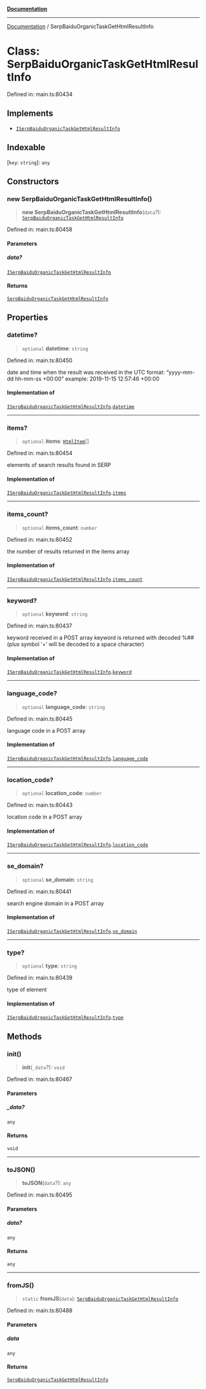 [**Documentation**](../README.md)

***

[Documentation](../README.md) / SerpBaiduOrganicTaskGetHtmlResultInfo

# Class: SerpBaiduOrganicTaskGetHtmlResultInfo

Defined in: main.ts:80434

## Implements

- [`ISerpBaiduOrganicTaskGetHtmlResultInfo`](../interfaces/ISerpBaiduOrganicTaskGetHtmlResultInfo.md)

## Indexable

\[`key`: `string`\]: `any`

## Constructors

### new SerpBaiduOrganicTaskGetHtmlResultInfo()

> **new SerpBaiduOrganicTaskGetHtmlResultInfo**(`data`?): [`SerpBaiduOrganicTaskGetHtmlResultInfo`](SerpBaiduOrganicTaskGetHtmlResultInfo.md)

Defined in: main.ts:80458

#### Parameters

##### data?

[`ISerpBaiduOrganicTaskGetHtmlResultInfo`](../interfaces/ISerpBaiduOrganicTaskGetHtmlResultInfo.md)

#### Returns

[`SerpBaiduOrganicTaskGetHtmlResultInfo`](SerpBaiduOrganicTaskGetHtmlResultInfo.md)

## Properties

### datetime?

> `optional` **datetime**: `string`

Defined in: main.ts:80450

date and time when the result was received
in the UTC format: “yyyy-mm-dd hh-mm-ss +00:00”
example:
2019-11-15 12:57:46 +00:00

#### Implementation of

[`ISerpBaiduOrganicTaskGetHtmlResultInfo`](../interfaces/ISerpBaiduOrganicTaskGetHtmlResultInfo.md).[`datetime`](../interfaces/ISerpBaiduOrganicTaskGetHtmlResultInfo.md#datetime)

***

### items?

> `optional` **items**: [`HtmlItem`](HtmlItem.md)[]

Defined in: main.ts:80454

elements of search results found in SERP

#### Implementation of

[`ISerpBaiduOrganicTaskGetHtmlResultInfo`](../interfaces/ISerpBaiduOrganicTaskGetHtmlResultInfo.md).[`items`](../interfaces/ISerpBaiduOrganicTaskGetHtmlResultInfo.md#items)

***

### items\_count?

> `optional` **items\_count**: `number`

Defined in: main.ts:80452

the number of results returned in the items array

#### Implementation of

[`ISerpBaiduOrganicTaskGetHtmlResultInfo`](../interfaces/ISerpBaiduOrganicTaskGetHtmlResultInfo.md).[`items_count`](../interfaces/ISerpBaiduOrganicTaskGetHtmlResultInfo.md#items_count)

***

### keyword?

> `optional` **keyword**: `string`

Defined in: main.ts:80437

keyword received in a POST array
keyword is returned with decoded %## (plus symbol ‘+’ will be decoded to a space character)

#### Implementation of

[`ISerpBaiduOrganicTaskGetHtmlResultInfo`](../interfaces/ISerpBaiduOrganicTaskGetHtmlResultInfo.md).[`keyword`](../interfaces/ISerpBaiduOrganicTaskGetHtmlResultInfo.md#keyword)

***

### language\_code?

> `optional` **language\_code**: `string`

Defined in: main.ts:80445

language code in a POST array

#### Implementation of

[`ISerpBaiduOrganicTaskGetHtmlResultInfo`](../interfaces/ISerpBaiduOrganicTaskGetHtmlResultInfo.md).[`language_code`](../interfaces/ISerpBaiduOrganicTaskGetHtmlResultInfo.md#language_code)

***

### location\_code?

> `optional` **location\_code**: `number`

Defined in: main.ts:80443

location code in a POST array

#### Implementation of

[`ISerpBaiduOrganicTaskGetHtmlResultInfo`](../interfaces/ISerpBaiduOrganicTaskGetHtmlResultInfo.md).[`location_code`](../interfaces/ISerpBaiduOrganicTaskGetHtmlResultInfo.md#location_code)

***

### se\_domain?

> `optional` **se\_domain**: `string`

Defined in: main.ts:80441

search engine domain in a POST array

#### Implementation of

[`ISerpBaiduOrganicTaskGetHtmlResultInfo`](../interfaces/ISerpBaiduOrganicTaskGetHtmlResultInfo.md).[`se_domain`](../interfaces/ISerpBaiduOrganicTaskGetHtmlResultInfo.md#se_domain)

***

### type?

> `optional` **type**: `string`

Defined in: main.ts:80439

type of element

#### Implementation of

[`ISerpBaiduOrganicTaskGetHtmlResultInfo`](../interfaces/ISerpBaiduOrganicTaskGetHtmlResultInfo.md).[`type`](../interfaces/ISerpBaiduOrganicTaskGetHtmlResultInfo.md#type)

## Methods

### init()

> **init**(`_data`?): `void`

Defined in: main.ts:80467

#### Parameters

##### \_data?

`any`

#### Returns

`void`

***

### toJSON()

> **toJSON**(`data`?): `any`

Defined in: main.ts:80495

#### Parameters

##### data?

`any`

#### Returns

`any`

***

### fromJS()

> `static` **fromJS**(`data`): [`SerpBaiduOrganicTaskGetHtmlResultInfo`](SerpBaiduOrganicTaskGetHtmlResultInfo.md)

Defined in: main.ts:80488

#### Parameters

##### data

`any`

#### Returns

[`SerpBaiduOrganicTaskGetHtmlResultInfo`](SerpBaiduOrganicTaskGetHtmlResultInfo.md)

